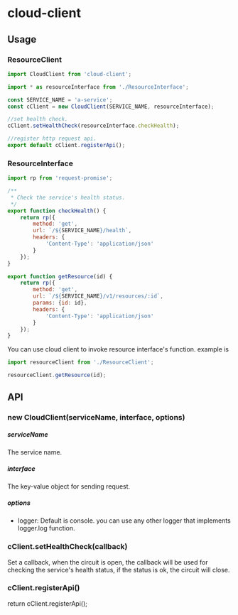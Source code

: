 # cloud-client

## Usage

### ResourceClient
``` javascript
import CloudClient from 'cloud-client';

import * as resourceInterface from './ResourceInterface';

const SERVICE_NAME = 'a-service';
const cClient = new CloudClient(SERVICE_NAME, resourceInterface);

//set health check.
cClient.setHealthCheck(resourceInterface.checkHealth);

//register http request api.
export default cClient.registerApi();
```

### ResourceInterface

``` javascript
import rp from 'request-promise';

/**
 * Check the service's health status.
 */
export function checkHealth() {
    return rp({
        method: 'get',
        url: `/${SERVICE_NAME}/health`,
        headers: {
            'Content-Type': 'application/json'
        }
    });
}

export function getResource(id) {
    return rp({
        method: 'get',
        url: `/${SERVICE_NAME}/v1/resources/:id`,
        params: {id: id},
        headers: {
            'Content-Type': 'application/json'
        }
    });
}
```

You can use cloud client to invoke resource interface's function. example is

``` javascript
import resourceClient from './ResourceClient';

resourceClient.getResource(id);
```

## API

### new CloudClient(serviceName, interface, options)

##### serviceName

The service name.

##### interface

The key-value object for sending request.

##### options

* logger: Default is console. you can use any other logger that implements logger.log function.

### cClient.setHealthCheck(callback)

Set a callback, when the circuit is open, the callback will be used for checking the service's health status, if the status is ok, the circuit will close.

### cClient.registerApi()

return cClient.registerApi();
